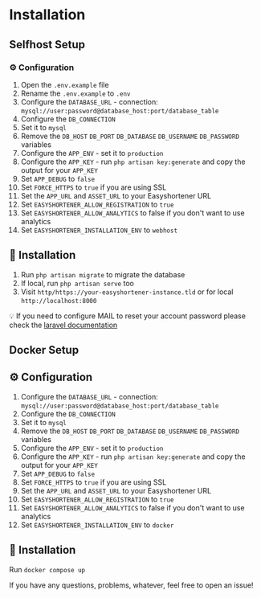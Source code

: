 # Installation
## Selfhost Setup
### ⚙ Configuration 
1. Open the `.env.example` file
2. Rename the `.env.example` to `.env`
3. Configure the `DATABASE_URL` - connection: `mysql://user:password@database_host:port/database_table`
4. Configure the `DB_CONNECTION`
5. Set it to `mysql`
6. Remove the `DB_HOST` `DB_PORT` `DB_DATABASE` `DB_USERNAME` `DB_PASSWORD` variables
7. Configure the `APP_ENV` - set it to `production`
8. Configure the `APP_KEY` - run `php artisan key:generate` and copy the output for your `APP_KEY`
9. Set `APP_DEBUG` to `false`
10. Set `FORCE_HTTPS` to `true` if you are using SSL
11. Set the `APP_URL` and `ASSET_URL` to your Easyshortener URL
12. Set `EASYSHORTENER_ALLOW_REGISTRATION` to `true`
13. Set `EASYSHORTENER_ALLOW_ANALYTICS` to false if you don't want to use analytics
14. Set `EASYSHORTENER_INSTALLATION_ENV` to `webhost`
## 🚤 Installation
1. Run `php artisan migrate` to migrate the database
2. If local, run `php artisan serve` too
3.  Visit `http/https://your-easyshortener-instance.tld` or for local `http://localhost:8000`

💡 If you need to configure MAIL to reset your account password please check the [laravel documentation](https://laravel.com/docs/10.x/mail)

## Docker Setup
## ⚙ Configuration
1. Configure the `DATABASE_URL` - connection: `mysql://user:password@database_host:port/database_table`
2. Configure the `DB_CONNECTION`
3. Set it to `mysql`
4. Remove the `DB_HOST` `DB_PORT` `DB_DATABASE` `DB_USERNAME` `DB_PASSWORD` variables
5. Configure the `APP_ENV` - set it to `production`
6. Configure the `APP_KEY` - run `php artisan key:generate` and copy the output for your `APP_KEY`
7. Set `APP_DEBUG` to `false`
8. Set `FORCE_HTTPS` to `true` if you are using SSL
9. Set the `APP_URL` and `ASSET_URL` to your Easyshortener URL
10. Set `EASYSHORTENER_ALLOW_REGISTRATION` to `true`
11. Set `EASYSHORTENER_ALLOW_ANALYTICS` to false if you don't want to use analytics
12. Set `EASYSHORTENER_INSTALLATION_ENV` to `docker`
## 🚤 Installation
Run `docker compose up`

If you have any questions, problems, whatever, feel free to open an issue!
